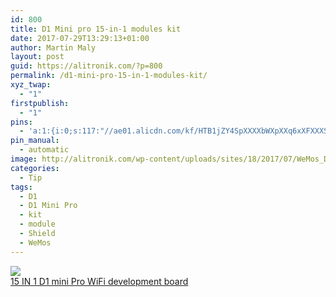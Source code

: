 ```yaml
---
id: 800
title: D1 Mini pro 15-in-1 modules kit
date: 2017-07-29T13:29:13+01:00
author: Martin Maly
layout: post
guid: https://alitronik.com/?p=800
permalink: /d1-mini-pro-15-in-1-modules-kit/
xyz_twap:
  - "1"
firstpublish:
  - "1"
pins:
  - 'a:1:{i:0;s:117:"//ae01.alicdn.com/kf/HTB1jZY4SpXXXXbWXpXXq6xXFXXXS/-font-b-15-b-font-font-b-IN-b-font-font-b-1-b-font.jpg_220x220.jpg";}'
pin_manual:
  - automatic
image: http://alitronik.com/wp-content/uploads/sites/18/2017/07/WeMos_D1_Mini_front.jpg
categories:
  - Tip
tags:
  - D1
  - D1 Mini Pro
  - kit
  - module
  - Shield
  - WeMos
---
```

<a href="http://s.click.aliexpress.com/e/Q3f6YNZ" target="_parent"><img src="//ae01.alicdn.com/kf/HTB1jZY4SpXXXXbWXpXXq6xXFXXXS/-font-b-15-b-font-font-b-IN-b-font-font-b-1-b-font.jpg_220x220.jpg" /><span style="display: block;">15 IN 1 D1 mini Pro WiFi development board</span></a>